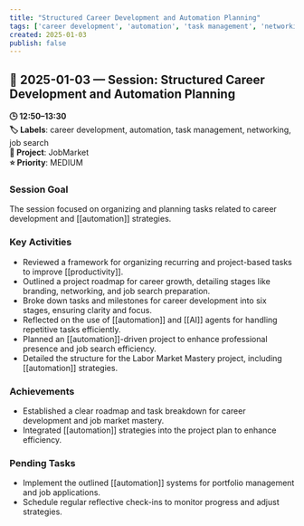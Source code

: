 ```yaml
---
title: "Structured Career Development and Automation Planning"
tags: ['career development', 'automation', 'task management', 'networking', 'job search']
created: 2025-01-03
publish: false
---
```


## 📅 2025-01-03 — Session: Structured Career Development and Automation Planning

**🕒 12:50–13:30**  
**🏷️ Labels**: career development, automation, task management, networking, job search  
**📂 Project**: JobMarket  
**⭐ Priority**: MEDIUM  


### Session Goal
The session focused on organizing and planning tasks related to career development and [[automation]] strategies.

### Key Activities
- Reviewed a framework for organizing recurring and project-based tasks to improve [[productivity]].
- Outlined a project roadmap for career growth, detailing stages like branding, networking, and job search preparation.
- Broke down tasks and milestones for career development into six stages, ensuring clarity and focus.
- Reflected on the use of [[automation]] and [[AI]] agents for handling repetitive tasks efficiently.
- Planned an [[automation]]-driven project to enhance professional presence and job search efficiency.
- Detailed the structure for the Labor Market Mastery project, including [[automation]] strategies.

### Achievements
- Established a clear roadmap and task breakdown for career development and job market mastery.
- Integrated [[automation]] strategies into the project plan to enhance efficiency.

### Pending Tasks
- Implement the outlined [[automation]] systems for portfolio management and job applications.
- Schedule regular reflective check-ins to monitor progress and adjust strategies.
